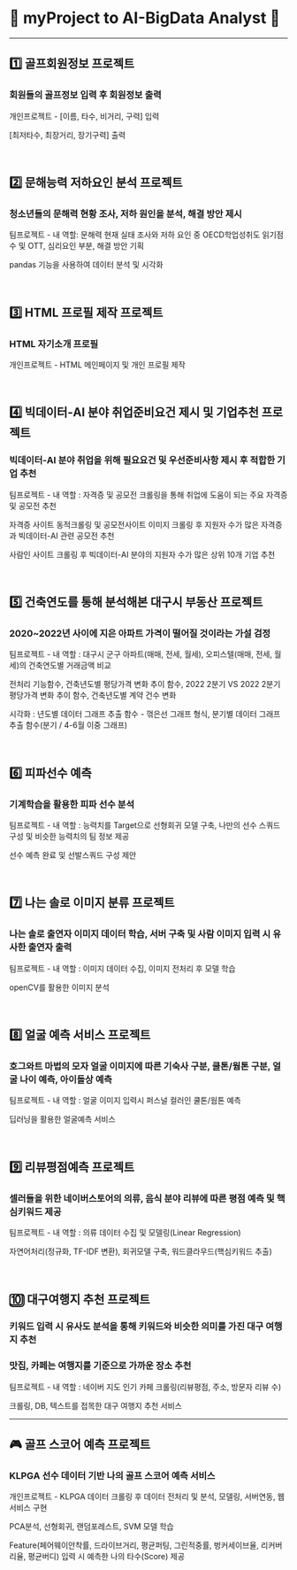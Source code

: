 # 🔹 myProject to __AI-BigData Analyst__ 🔹

 
----------------------------------------------------------
## :one: 골프회원정보 프로젝트
### 회원들의 골프정보 입력 후 회원정보 출력
<p>개인프로젝트 - [이름, 타수, 비거리, 구력] 입력 </p>
<p>[최저타수, 최장거리, 장기구력] 출력</p>
<br>

## :two: 문해능력 저하요인 분석 프로젝트
### 청소년들의 문해력 현황 조사, 저하 원인을 분석, 해결 방안 제시
<p>팀프로젝트 - 내 역할: 문해력 현재 실태 조사와 저하 요인 중 OECD학업성취도 읽기점수 및 OTT, 심리요인 부분, 해결 방안 기획 </p>
<p>pandas 기능을 사용하여 데이터 분석 및 시각화</p>
<br>

## 3️⃣ HTML 프로필 제작 프로젝트
### HTML 자기소개 프로필
<p>개인프로젝트 - HTML 메인페이지 및 개인 프로필 제작</p>
<br>

## 4️⃣ 빅데이터-AI 분야 취업준비요건 제시 및 기업추천 프로젝트
### 빅데이터-AI 분야 취업을 위해 필요요건 및 우선준비사항 제시 후 적합한 기업 추천
<p>팀프로젝트 - 내 역할 : 자격증 및 공모전 크롤링을 통해 취업에 도움이 되는 주요 자격증 및 공모전 추천</p>
<p>자격증 사이트 동적크롤링 및 공모전사이트 이미지 크롤링 후 지원자 수가 많은 자격증과 빅데이터-AI 관련 공모전 추천</p>
<p>사람인 사이트 크롤링 후 빅데이터-AI 분야의 지원자 수가 많은 상위 10개 기업 추천</p>
<br>

## 5️⃣ 건축연도를 통해 분석해본 대구시 부동산 프로젝트
### 2020~2022년 사이에 지은 아파트 가격이 떨어질 것이라는 가설 검정
<p>팀프로젝트 - 내 역할 : 대구시 군구 아파트(매매, 전세, 월세), 오피스텔(매매, 전세, 월세)의 건축연도별 거래금액 비교</p>
<p>전처리 기능함수, 건축년도별 평당가격 변화 추이 함수,  2022 2분기 VS 2022 2분기 평당가격 변화 추이 함수, 건축년도별 계약 건수 변화 </p>
<p>시각화 : 년도별 데이터 그래프 추출 함수 - 꺾은선 그래프 형식, 분기별 데이터 그래프 추출 함수(분기 / 4-6월 이중 그래프) </p>
<br>

## 6️⃣ 피파선수 예측
### 기계학습을 활용한 피파 선수 분석
<p>팀프로젝트 - 내 역할 : 능력치를 Target으로 선형회귀 모델 구축, 나만의 선수 스쿼드 구성 및 비슷한 능력치의 팀 정보 제공</p>
<p>선수 예측 완료 및 선발스쿼드 구성 제안</p>
<br>

## 7️⃣ 나는 솔로 이미지 분류 프로젝트
### 나는 솔로 출연자 이미지 데이터 학습, 서버 구축 및 사람 이미지 입력 시 유사한 출연자 출력
<p>팀프로젝트 - 내 역할 : 이미지 데이터 수집, 이미지 전처리 후 모델 학습</p>
<p>openCV를 활용한 이미지 분석</p>
<br>

## 8️⃣ 얼굴 예측 서비스 프로젝트
### 호그와트 마법의 모자 얼굴 이미지에 따른 기숙사 구분, 쿨톤/웜톤 구분, 얼굴 나이 예측, 아이돌상 예측
<p>팀프로젝트 - 내 역할 : 얼굴 이미지 입력시 퍼스널 컬러인 쿨톤/웜톤 예측</p>
<p>딥러닝을 활용한 얼굴예측 서비스</p>
<br>

## 9️⃣ 리뷰평점예측 프로젝트
### 셀러들을 위한 네이버스토어의 의류, 음식 분야 리뷰에 따른 평점 예측 및 핵심키워드 제공
<p>팀프로젝트 - 내 역할 : 의류 데이터 수집 및 모델링(Linear Regression)</p>
<p>자연어처리(정규화, TF-IDF 변환), 회귀모델 구축, 워드클라우드(핵심키워드 추출)</p>
<br>

## 🔟 대구여행지 추천 프로젝트
### 키워드 입력 시 유사도 분석을 통해 키워드와 비슷한 의미를 가진 대구 여행지 추천
### 맛집, 카페는 여행지를 기준으로 가까운 장소 추천
<p>팀프로젝트 - 내 역할 : 네이버 지도 인기 카페 크롤링(리뷰평점, 주소, 방문자 리뷰 수)</p>
<p>크롤링, DB, 텍스트를 접목한 대구 여행지 추천 서비스</p>

----------------------------------------------------------
## 🎮 골프 스코어 예측 프로젝트
### KLPGA 선수 데이터 기반 나의 골프 스코어 예측 서비스
<p>개인프로젝트 - KLPGA 데이터 크롤링 후 데이터 전처리 및 분석, 모델링, 서버연동, 웹 서비스 구현</p>
<p>PCA분석, 선형회귀, 랜덤포레스트, SVM 모델 학습</p>
<p>Feature(페어웨이안착률, 드라이브거리, 평균퍼팅, 그린적중률, 벙커세이브율, 리커버리율, 평균버디) 입력 시 예측한 나의 타수(Score) 제공 </p>

